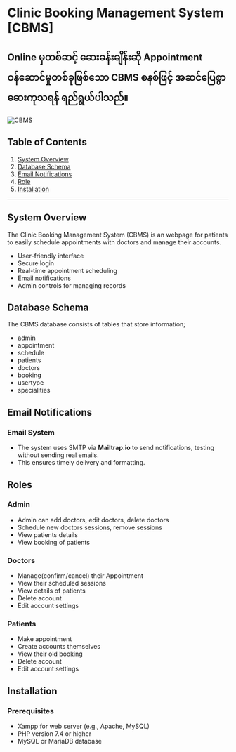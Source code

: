 # Clinic Booking Management System [CBMS]
## Online မှတစ်ဆင့် ‌ဆေးခန်းချိန်းဆို Appointment ဝန်ဆောင်မှုတစ်ခုဖြစ်သော CBMS စနစ်ဖြင့် အဆင်ပြေစွာ ဆေးကုသရန် ရည်ရွယ်ပါသည်။


![CBMS](https://placehold.co/800x300?text=Clinic+Booking+Management+System)

## Table of Contents
1. [System Overview](#system-overview)
2. [Database Schema](#database-schema)
3. [Email Notifications](#email-notifications)
4. [Role](#role)
5. [Installation](#installation)

---

## System Overview

The Clinic Booking Management System (CBMS) is an webpage for patients to easily schedule appointments with doctors and manage their accounts.

- User-friendly interface
- Secure login
- Real-time appointment scheduling
- Email notifications
- Admin controls for managing records

## Database Schema

The CBMS database consists of tables that store information;
- admin
- appointment
- schedule
- patients
- doctors
- booking
- usertype
- specialities 

## Email Notifications

### Email System
- The system uses SMTP via **Mailtrap.io** to send notifications, testing without sending real emails.
- This ensures timely delivery and formatting.

## Roles

### Admin
  
- Admin can add doctors, edit doctors, delete doctors    
- Schedule new doctors sessions, remove sessions   
- View patients details    
- View booking of patients    
    
### Doctors

- Manage(confirm/cancel) their Appointment
- View their scheduled sessions
- View details of patients
- Delete account    
- Edit account settings
        
### Patients
  
  - Make appointment 
  - Create accounts themselves
  - View their old booking
  - Delete account
  - Edit account settings

## Installation

### Prerequisites
- Xampp for web server (e.g., Apache, MySQL)
- PHP version 7.4 or higher
- MySQL or MariaDB database